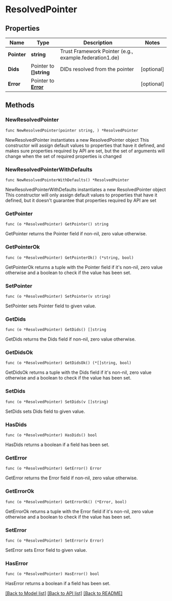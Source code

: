 # ResolvedPointer

## Properties

Name | Type | Description | Notes
------------ | ------------- | ------------- | -------------
**Pointer** | **string** | Trust Framework Pointer (e.g., example.federation1.de) | 
**Dids** | Pointer to **[]string** | DIDs resolved from the pointer | [optional] 
**Error** | Pointer to [**Error**](Error.md) |  | [optional] 

## Methods

### NewResolvedPointer

`func NewResolvedPointer(pointer string, ) *ResolvedPointer`

NewResolvedPointer instantiates a new ResolvedPointer object
This constructor will assign default values to properties that have it defined,
and makes sure properties required by API are set, but the set of arguments
will change when the set of required properties is changed

### NewResolvedPointerWithDefaults

`func NewResolvedPointerWithDefaults() *ResolvedPointer`

NewResolvedPointerWithDefaults instantiates a new ResolvedPointer object
This constructor will only assign default values to properties that have it defined,
but it doesn't guarantee that properties required by API are set

### GetPointer

`func (o *ResolvedPointer) GetPointer() string`

GetPointer returns the Pointer field if non-nil, zero value otherwise.

### GetPointerOk

`func (o *ResolvedPointer) GetPointerOk() (*string, bool)`

GetPointerOk returns a tuple with the Pointer field if it's non-nil, zero value otherwise
and a boolean to check if the value has been set.

### SetPointer

`func (o *ResolvedPointer) SetPointer(v string)`

SetPointer sets Pointer field to given value.


### GetDids

`func (o *ResolvedPointer) GetDids() []string`

GetDids returns the Dids field if non-nil, zero value otherwise.

### GetDidsOk

`func (o *ResolvedPointer) GetDidsOk() (*[]string, bool)`

GetDidsOk returns a tuple with the Dids field if it's non-nil, zero value otherwise
and a boolean to check if the value has been set.

### SetDids

`func (o *ResolvedPointer) SetDids(v []string)`

SetDids sets Dids field to given value.

### HasDids

`func (o *ResolvedPointer) HasDids() bool`

HasDids returns a boolean if a field has been set.

### GetError

`func (o *ResolvedPointer) GetError() Error`

GetError returns the Error field if non-nil, zero value otherwise.

### GetErrorOk

`func (o *ResolvedPointer) GetErrorOk() (*Error, bool)`

GetErrorOk returns a tuple with the Error field if it's non-nil, zero value otherwise
and a boolean to check if the value has been set.

### SetError

`func (o *ResolvedPointer) SetError(v Error)`

SetError sets Error field to given value.

### HasError

`func (o *ResolvedPointer) HasError() bool`

HasError returns a boolean if a field has been set.


[[Back to Model list]](../README.md#documentation-for-models) [[Back to API list]](../README.md#documentation-for-api-endpoints) [[Back to README]](../README.md)


